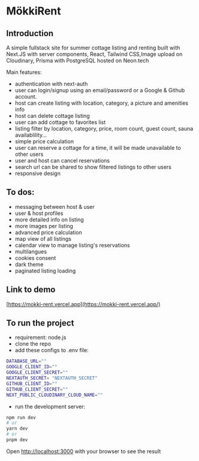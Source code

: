 # MökkiRent

## Introduction

A simple fullstack site for summer cottage listing and renting built with Next.JS with server components, React, Tailwind CSS,Image upload on Cloudinary,  Prisma with PostgreSQL hosted on Neon.tech

Main features:

- authentication with next-auth
- user can login/signup using an email/password or a Google & Github account.
- host can create listing with location, category, a picture and amenities info
- host can delete cottage listing
- user can add cottage to favorites list
- listing filter by location, category, price, room count, guest count, sauna availablility...
- simple price calculation
- user can reserve a cottage for a time, it will be made unavailable to other users
- user and host can cancel reservations
- search url can be shared to show filtered listings to other users
- responsive design

## To dos:

- messaging between host & user
- user & host profiles
- more detailed info on listing
- more images per listing
- advanced price calculation
- map view of all listings
- calendar view to manage listing's reservations
- multilangues
- cookies consent
- dark theme
- paginated listing loading

## Link to demo

[https://mokki-rent.vercel.app](https://mokki-rent.vercel.app/)


## To run the project

- requirement: node.js
- clone the repo
- add these configs to .env file:

```bash
DATABASE_URL=""
GOOGLE_CLIENT_ID=""
GOOGLE_CLIENT_SECRET=""
NEXTAUTH_SECRET= "NEXTAUTH_SECRET"
GITHUB_CLIENT_ID=""
GITHUB_CLIENT_SECRET=""
NEXT_PUBLIC_CLOUDINARY_CLOUD_NAME=""
```

- run the development server:

```bash
npm run dev
# or
yarn dev
# or
pnpm dev
```

Open [http://localhost:3000](http://localhost:3000) with your browser to see the result